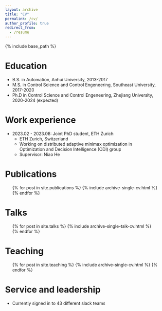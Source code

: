 ```yaml
---
layout: archive
title: "CV"
permalink: /cv/
author_profile: true
redirect_from:
  - /resume
---
```


{% include base_path %}

Education
======
* B.S. in Automation, Anhui University, 2013-2017
* M.S. in Control Science and Control Engeneering, Southeast University, 2017-2020
* Ph.D in Control Science and Control Engeneering, Zhejiang University, 2020-2024 (expected)

Work experience
======
* 2023.02 - 2023.08:  Joint PhD student, ETH Zurich
  * ETH Zurich, Switzerland
  * Working on distributed adaptive minimax optimization in Optimization and Decision Intelligence (ODI) group
  * Supervisor: Niao He


Publications
======
  <ul>{% for post in site.publications %}
    {% include archive-single-cv.html %}
  {% endfor %}</ul>
  
Talks
======
  <ul>{% for post in site.talks %}
    {% include archive-single-talk-cv.html %}
  {% endfor %}</ul>
  
Teaching
======
  <ul>{% for post in site.teaching %}
    {% include archive-single-cv.html %}
  {% endfor %}</ul>
  
Service and leadership
======
* Currently signed in to 43 different slack teams

